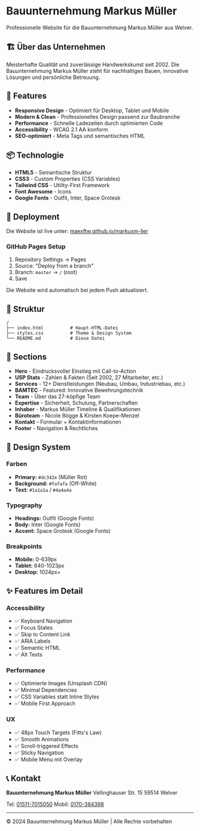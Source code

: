 # Bauunternehmung Markus Müller

Professionelle Website für die Bauunternehmung Markus Müller aus Welver.

## 🏗️ Über das Unternehmen

Meisterhafte Qualität und zuverlässige Handwerkskunst seit 2002. Die Bauunternehmung Markus Müller steht für nachhaltiges Bauen, innovative Lösungen und persönliche Betreuung.

## 🎨 Features

- **Responsive Design** - Optimiert für Desktop, Tablet und Mobile
- **Modern & Clean** - Professionelles Design passend zur Baubranche
- **Performance** - Schnelle Ladezeiten durch optimierten Code
- **Accessibility** - WCAG 2.1 AA konform
- **SEO-optimiert** - Meta Tags und semantisches HTML

## 📦 Technologie

- **HTML5** - Semantische Struktur
- **CSS3** - Custom Properties (CSS Variables)
- **Tailwind CSS** - Utility-First Framework
- **Font Awesome** - Icons
- **Google Fonts** - Outfit, Inter, Space Grotesk

## 🚀 Deployment

Die Website ist live unter: [maexftw.github.io/markusm-ller](https://maexftw.github.io/markusm-ller)

### GitHub Pages Setup

1. Repository Settings → Pages
2. Source: "Deploy from a branch"
3. Branch: `master` → `/` (root)
4. Save

Die Website wird automatisch bei jedem Push aktualisiert.

## 📁 Struktur

```
/
├── index.html          # Haupt-HTML-Datei
├── styles.css          # Theme & Design System
└── README.md           # Diese Datei
```

## 🎯 Sections

- **Hero** - Eindrucksvoller Einstieg mit Call-to-Action
- **USP Stats** - Zahlen & Fakten (Seit 2002, 27 Mitarbeiter, etc.)
- **Services** - 12+ Dienstleistungen (Neubau, Umbau, Industriebau, etc.)
- **BAMTEC** - Featured: Innovative Bewehrungstechnik
- **Team** - Über das 27-köpfige Team
- **Expertise** - Sicherheit, Schulung, Partnerschaften
- **Inhaber** - Markus Müller Timeline & Qualifikationen
- **Büroteam** - Nicole Bögge & Kirsten Koepe-Menzel
- **Kontakt** - Formular + Kontaktinformationen
- **Footer** - Navigation & Rechtliches

## 🎨 Design System

### Farben
- **Primary:** `#dc342e` (Müller Rot)
- **Background:** `#fafafa` (Off-White)
- **Text:** `#1a1a1a` / `#4a4a4a`

### Typography
- **Headings:** Outfit (Google Fonts)
- **Body:** Inter (Google Fonts)
- **Accent:** Space Grotesk (Google Fonts)

### Breakpoints
- **Mobile:** 0-639px
- **Tablet:** 640-1023px
- **Desktop:** 1024px+

## ✨ Features im Detail

### Accessibility
- ✅ Keyboard Navigation
- ✅ Focus States
- ✅ Skip to Content Link
- ✅ ARIA Labels
- ✅ Semantic HTML
- ✅ Alt Texts

### Performance
- ✅ Optimierte Images (Unsplash CDN)
- ✅ Minimal Dependencies
- ✅ CSS Variables statt Inline Styles
- ✅ Mobile First Approach

### UX
- ✅ 48px Touch Targets (Fitts's Law)
- ✅ Smooth Animations
- ✅ Scroll-triggered Effects
- ✅ Sticky Navigation
- ✅ Mobile Menu mit Overlay

## 📞 Kontakt

**Bauunternehmung Markus Müller**
Vellinghauser Str. 15
59514 Welver

Tel: [01511-7015050](tel:015117015050)
Mobil: [0170-384398](tel:0170384398)

---

© 2024 Bauunternehmung Markus Müller | Alle Rechte vorbehalten
